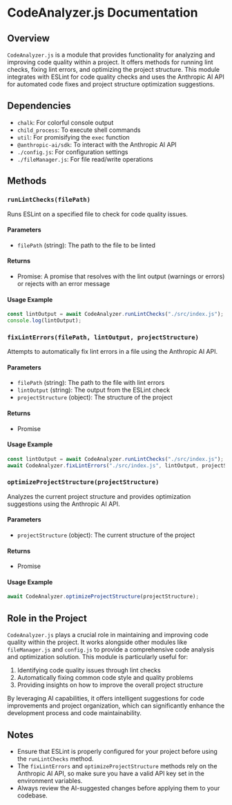 # CodeAnalyzer.js Documentation

## Overview

`CodeAnalyzer.js` is a module that provides functionality for analyzing and improving code quality within a project. It offers methods for running lint checks, fixing lint errors, and optimizing the project structure. This module integrates with ESLint for code quality checks and uses the Anthropic AI API for automated code fixes and project structure optimization suggestions.

## Dependencies

-   `chalk`: For colorful console output
-   `child_process`: To execute shell commands
-   `util`: For promisifying the `exec` function
-   `@anthropic-ai/sdk`: To interact with the Anthropic AI API
-   `./config.js`: For configuration settings
-   `./fileManager.js`: For file read/write operations

## Methods

### `runLintChecks(filePath)`

Runs ESLint on a specified file to check for code quality issues.

#### Parameters

-   `filePath` (string): The path to the file to be linted

#### Returns

-   Promise<string>: A promise that resolves with the lint output (warnings or errors) or rejects with an error message

#### Usage Example

```javascript
const lintOutput = await CodeAnalyzer.runLintChecks("./src/index.js");
console.log(lintOutput);
```

### `fixLintErrors(filePath, lintOutput, projectStructure)`

Attempts to automatically fix lint errors in a file using the Anthropic AI API.

#### Parameters

-   `filePath` (string): The path to the file with lint errors
-   `lintOutput` (string): The output from the ESLint check
-   `projectStructure` (object): The structure of the project

#### Returns

-   Promise<void>

#### Usage Example

```javascript
const lintOutput = await CodeAnalyzer.runLintChecks("./src/index.js");
await CodeAnalyzer.fixLintErrors("./src/index.js", lintOutput, projectStructure);
```

### `optimizeProjectStructure(projectStructure)`

Analyzes the current project structure and provides optimization suggestions using the Anthropic AI API.

#### Parameters

-   `projectStructure` (object): The current structure of the project

#### Returns

-   Promise<void>

#### Usage Example

```javascript
await CodeAnalyzer.optimizeProjectStructure(projectStructure);
```

## Role in the Project

`CodeAnalyzer.js` plays a crucial role in maintaining and improving code quality within the project. It works alongside other modules like `fileManager.js` and `config.js` to provide a comprehensive code analysis and optimization solution. This module is particularly useful for:

1. Identifying code quality issues through lint checks
2. Automatically fixing common code style and quality problems
3. Providing insights on how to improve the overall project structure

By leveraging AI capabilities, it offers intelligent suggestions for code improvements and project organization, which can significantly enhance the development process and code maintainability.

## Notes

-   Ensure that ESLint is properly configured for your project before using the `runLintChecks` method.
-   The `fixLintErrors` and `optimizeProjectStructure` methods rely on the Anthropic AI API, so make sure you have a valid API key set in the environment variables.
-   Always review the AI-suggested changes before applying them to your codebase.
